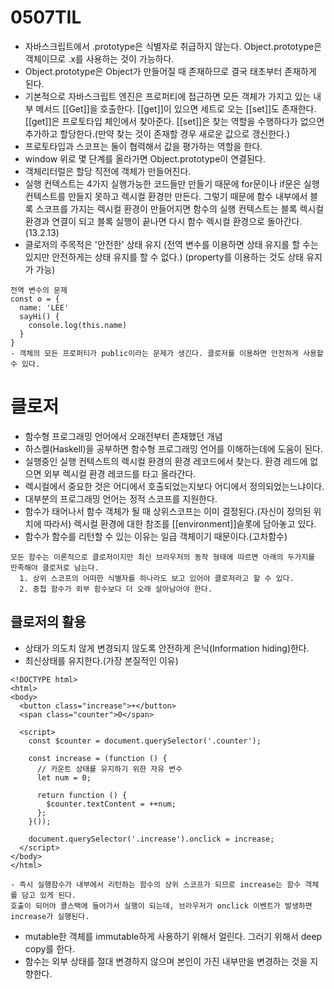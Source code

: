 # 0507TIL
- 자바스크립트에서 .prototype은 식별자로 취급하지 않는다. Object.prototype은 객체이므로 .x를 사용하는 것이 가능하다.
- Object.prototype은 Object가 만들어질 때 존재하므로 결국 태초부터 존재하게 된다.
- 기본적으로 자바스크립트 엔진은 프로퍼티에 접근하면 모든 객체가 가지고 있는 내부 메서드 [[Get]]을 호출한다. [[get]]이 있으면 세트로 오는 [[set]]도 존재한다. [[get]]은 프로토타입 체인에서 찾아준다. [[set]]은 찾는 역할을 수행하다가 없으면 추가하고 할당한다.(만약 찾는 것이 존재할 경우 새로운 값으로 갱신한다.)
- 프로토타입과 스코프는 둘이 협력해서 값을 평가하는 역할을 한다.
- window 위로 몇 단계를 올라가면 Object.prototype이 연결된다.
- 객체리터럴은 할당 직전에 객체가 만들어진다.
- 실행 컨텍스트는 4가지 실행가능한 코드들만 만들기 때문에 for문이나 if문은 실행 컨텍스트를 만들지 못하고 렉시컬 환경만 만든다. 그렇기 때문에 함수 내부에서 블록 스코프를 가지는 렉시컬 환경이 만들어지면 함수의 실행 컨텍스트는 블록 렉시컬 환경과 연결이 되고 블록 실행이 끝나면 다시 함수 렉시컬 환경으로 돌아간다. (13.2.13)
- 클로저의 주목적은 '안전한' 상태 유지 (전역 변수를 이용하면 상태 유지를 할 수는 있지만 안전하게는 상태 유지를 할 수 없다.) (property를 이용하는 것도 상태 유지가 가능)
```
전역 변수의 문제
const o = {
  name: 'LEE'
  sayHi() {
    console.log(this.name)
  }
}
- 객체의 모든 프로퍼티가 public이라는 문제가 생긴다. 클로저를 이용하면 안전하게 사용할 수 있다.
```
# 클로저
- 함수형 프로그래밍 언어에서 오래전부터 존재했던 개념
- 하스켈(Haskell)을 공부하면 함수형 프로그래밍 언어를 이해하는데에 도움이 된다.
- 실행중인 실행 컨텍스트의 렉시컬 환경의 환경 레코드에서 찾는다. 환경 레드에 없으면 외부 렉시컬 환경 레코드를 타고 올라간다.
- 렉시컬에서 중요한 것은 어디에서 호출되었는지보다 어디에서 정의되었는느냐이다.
- 대부분의 프로그래밍 언어는 정적 스코프를 지원한다.
- 함수가 태어나서 함수 객체가 될 때 상위스코프는 이미 결정된다.(자신이 정의된 위치에 따라서) 렉시컬 환경에 대한 참조를 [[environment]]슬롯에 담아놓고 있다.
- 함수가 함수를 리턴할 수 있는 이유는 일급 객체이기 때문이다.(고차함수)
```
모든 함수는 이론적으로 클로저이지만 최신 브라우저의 동작 형태에 따르면 아래의 두가지를 만족해야 클로저로 남는다.
  1. 상위 스코프의 어떠한 식별자를 하나라도 보고 있어야 클로저라고 할 수 있다.
  2. 중첩 함수가 외부 함수보다 더 오래 살아남아야 한다.
```
## 클로저의 활용
- 상태가 의도치 않게 변경되지 않도록 안전하게 은닉(Information hiding)한다.
- 최신상태를 유지한다.(가장 본질적인 이유)

```
<!DOCTYPE html>
<html>
<body>
  <button class="increase">+</button>
  <span class="counter">0</span>

  <script>
    const $counter = document.querySelector('.counter');

    const increase = (function () {
      // 카운트 상태를 유지하기 위한 자유 변수
      let num = 0;

      return function () {
        $counter.textContent = ++num;
      };
    }());

    document.querySelector('.increase').onclick = increase;
  </script>
</body>
</html>

- 즉시 실행함수가 내부에서 리턴하는 함수의 상위 스코프가 되므로 increase는 함수 객체를 담고 있게 된다.
호출이 되어야 콜스택에 들어가서 실행이 되는데, 브라우저가 onclick 이벤트가 발생하면 increase가 실행된다.
```
- mutable한 객체를 immutable하게 사용하기 위해서 얼린다. 그러기 위해서 deep copy를 한다.
- 함수는 외부 상태를 절대 변경하지 않으며 본인이 가진 내부만을 변경하는 것을 지향한다.